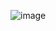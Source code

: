 ![image](https://github.com/emrearc123/exxen-copy/assets/129934190/9ddcb521-e997-4bff-af20-93846ff18a61)
